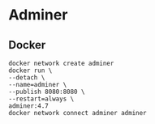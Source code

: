 # Adminer

## Docker

```
docker network create adminer
docker run \
--detach \
--name=adminer \
--publish 8080:8080 \
--restart=always \
adminer:4.7
docker network connect adminer adminer
```
